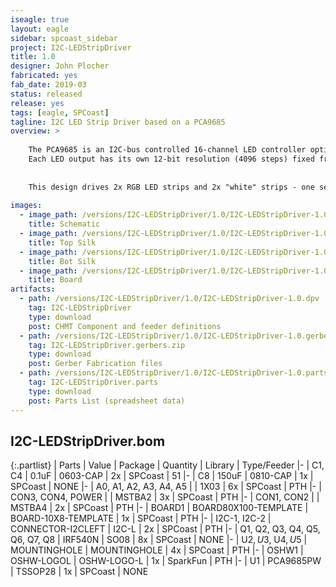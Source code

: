 ```yaml
---
iseagle: true
layout: eagle
sidebar: spcoast_sidebar
project: I2C-LEDStripDriver
title: 1.0
designer: John Plocher
fabricated: yes
fab_date: 2019-03
status: released
release: yes
tags: [eagle, SPCoast]
tagline: I2C LED Strip Driver based on a PCA9685 
overview: >
    
    The PCA9685 is an I2C-bus controlled 16-channel LED controller optimized for Red/Green/Blue/Amber (RGBA) color backlighting applications.
    Each LED output has its own 12-bit resolution (4096 steps) fixed frequency individual PWM controller
    
    
    This design drives 2x RGB LED strips and 2x "white" strips - one set for backdrop lighting (dawn and dusk sunsets...) and the other for overhead (sunlight) valence illumination.
    
images:
  - image_path: /versions/I2C-LEDStripDriver/1.0/I2C-LEDStripDriver-1.0.sch.png
    title: Schematic
  - image_path: /versions/I2C-LEDStripDriver/1.0/I2C-LEDStripDriver-1.0.top.brd.png
    title: Top Silk
  - image_path: /versions/I2C-LEDStripDriver/1.0/I2C-LEDStripDriver-1.0.bot.brd.png
    title: Bot Silk
  - image_path: /versions/I2C-LEDStripDriver/1.0/I2C-LEDStripDriver-1.0.brd.png
    title: Board
artifacts:
  - path: /versions/I2C-LEDStripDriver/1.0/I2C-LEDStripDriver-1.0.dpv
    tag: I2C-LEDStripDriver
    type: download
    post: CHMT Component and feeder definitions
  - path: /versions/I2C-LEDStripDriver/1.0/I2C-LEDStripDriver-1.0.gerbers.zip
    tag: I2C-LEDStripDriver.gerbers.zip
    type: download
    post: Gerber Fabrication files
  - path: /versions/I2C-LEDStripDriver/1.0/I2C-LEDStripDriver-1.0.parts.csv
    tag: I2C-LEDStripDriver.parts
    type: download
    post: Parts List (spreadsheet data)
---
```


## I2C-LEDStripDriver.bom

{:.partlist}
| Parts | Value | Package | Quantity | Library | Type/Feeder
|-
| C1, C4 | 0.1uF | 0603-CAP | 2x | SPCoast | 51
|-
| C8 | 150uF | 0810-CAP | 1x | SPCoast | NONE
|-
| A0, A1, A2, A3, A4, A5 |  | 1X03 | 6x | SPCoast | PTH
|-
| CON3, CON4, POWER |  | MSTBA2 | 3x | SPCoast | PTH
|-
| CON1, CON2 |  | MSTBA4 | 2x | SPCoast | PTH
|-
| BOARD1 | BOARD80X100-TEMPLATE | BOARD-10X8-TEMPLATE | 1x | SPCoast | PTH
|-
| I2C-1, I2C-2 | CONNECTOR-I2CLEFT | I2C-L | 2x | SPCoast | PTH
|-
| Q1, Q2, Q3, Q4, Q5, Q6, Q7, Q8 | IRF540N | SO08 | 8x | SPCoast | NONE
|-
| U$2, U$3, U$4, U$5 | MOUNTINGHOLE | MOUNTINGHOLE | 4x | SPCoast | PTH
|-
| OSHW1 | OSHW-LOGOL | OSHW-LOGO-L | 1x | SparkFun | PTH
|-
| U1 | PCA9685PW | TSSOP28 | 1x | SPCoast | NONE
